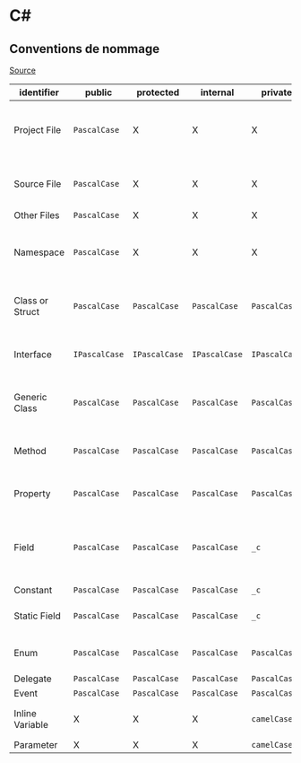 # C#

## Conventions de nommage

[Source](https://medium.com/@sangekar.shailesh15/net-naming-conventions-de550d6f8a44)

| identifier      | public        | protected     | internal      | private       | notes                                                                    |
|-----------------|---------------|---------------|---------------|---------------|--------------------------------------------------------------------------|
| Project File    | `PascalCase`  | X             | X             | X             | Faire correspondre le nom de l'`assembly` et le `namespace`.             |
| Source File     | `PascalCase`  | X             | X             | X             | Faire correspondre le nom de la classe.                                  |
| Other Files     | `PascalCase`  | X             | X             | X             |                                                                          |
| Namespace       | `PascalCase`  | X             | X             | X             | Faire correspondre le nom du projet/assembly partiellement.              |
| Class or Struct | `PascalCase`  | `PascalCase`  | `PascalCase`  | `PascalCase`  | Ajouter un suffixe pour les classes et les structures.                   |
| Interface       | `IPascalCase` | `IPascalCase` | `IPascalCase` | `IPascalCase` | Ajouter un préfixe avec une majuscule I.                                 |
| Generic Class   | `PascalCase`  | `PascalCase`  | `PascalCase`  | `PascalCase`  | Utiliser `T` ou `K` comme identifiant de type.                           |
| Method          | `PascalCase`  | `PascalCase`  | `PascalCase`  | `PascalCase`  | Utiliser un verbe ou un couple verbe-objet.                              |
| Property        | `PascalCase`  | `PascalCase`  | `PascalCase`  | `PascalCase`  | Ne pas ajouter `Get` ou `Set` au préfixe.                                |
| Field           | `PascalCase`  | `PascalCase`  | `PascalCase`  | `_c`          | N'utiliser que les champs privés. Ne pas utiliser la notation hongroise! |
| Constant        | `PascalCase`  | `PascalCase`  | `PascalCase`  | `_c`          |                                                                          |
| Static Field    | `PascalCase`  | `PascalCase`  | `PascalCase`  | `_c`          | N'utiliser que les champs privés.                                        |
| Enum            | `PascalCase`  | `PascalCase`  | `PascalCase`  | `PascalCase`  | Les options sont également en PascalCase.                                |
| Delegate        | `PascalCase`  | `PascalCase`  | `PascalCase`  | `PascalCase`  |                                                                          |
| Event           | `PascalCase`  | `PascalCase`  | `PascalCase`  | `PascalCase`  |                                                                          |
| Inline Variable | X             | X             | X             | `camelCase`   | Éviter les noms courts et les noms en liste.                             |
| Parameter       | X             | X             | X             | `camelCase`   |                                                                          |
